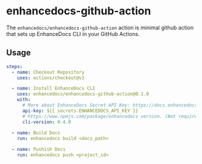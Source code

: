 # enhancedocs-github-action

The `enhancedocs/enhancedocs-github-action` action is minimal github action that sets up EnhanceDocs CLI in your GitHub Actions.

## Usage

```yaml
steps:
  - name: Checkout Repository
    uses: actions/checkout@v3

  - name: Install EnhanceDocs CLI
    uses: enhancedocs/enhancedocs-github-action@0.1.0
    with:
      # More about EnhanceDocs Secret API Key: https://docs.enhancedocs.com/security/api-keys
      api-key: ${{ secrets.ENHANCEDOCS_API_KEY }}
      # https://www.npmjs.com/package/enhancedocs version. (Not required); Defaults to `latest` if not provided
      cli-version: 0.4.0
  
  - name: Build Docs
    run: enhancedocs build <docs_path>

  - name: Pushish Docs
    run: enhancedocs push <project_id>
```
